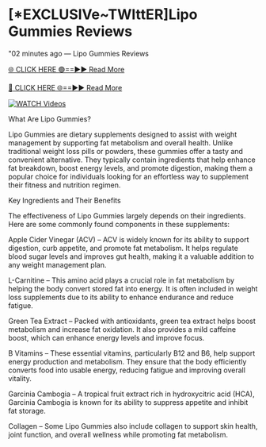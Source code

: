 # [*EXCLUSIVe~TWIttER]Lipo Gummies Reviews



"02 minutes ago — Lipo Gummies Reviews


[🌐 CLICK HERE 🟢==►► Read More](https://realprimeshop.com/order-Lipo)

[🔴 CLICK HERE 🌐==►► Read More](https://realprimeshop.com/order-Lipo)

[![WATCH Videos](https://i.imgur.com/dJHk4Zq.gif)](https://realprimeshop.com/order-Lipo)


What Are Lipo Gummies?

Lipo Gummies are dietary supplements designed to assist with weight management by supporting fat metabolism and overall health. Unlike traditional weight loss pills or powders, these gummies offer a tasty and convenient alternative. They typically contain ingredients that help enhance fat breakdown, boost energy levels, and promote digestion, making them a popular choice for individuals looking for an effortless way to supplement their fitness and nutrition regimen.

Key Ingredients and Their Benefits

The effectiveness of Lipo Gummies largely depends on their ingredients. Here are some commonly found components in these supplements:

Apple Cider Vinegar (ACV) – ACV is widely known for its ability to support digestion, curb appetite, and promote fat metabolism. It helps regulate blood sugar levels and improves gut health, making it a valuable addition to any weight management plan.

L-Carnitine – This amino acid plays a crucial role in fat metabolism by helping the body convert stored fat into energy. It is often included in weight loss supplements due to its ability to enhance endurance and reduce fatigue.

Green Tea Extract – Packed with antioxidants, green tea extract helps boost metabolism and increase fat oxidation. It also provides a mild caffeine boost, which can enhance energy levels and improve focus.

B Vitamins – These essential vitamins, particularly B12 and B6, help support energy production and metabolism. They ensure that the body efficiently converts food into usable energy, reducing fatigue and improving overall vitality.

Garcinia Cambogia – A tropical fruit extract rich in hydroxycitric acid (HCA), Garcinia Cambogia is known for its ability to suppress appetite and inhibit fat storage.

Collagen – Some Lipo Gummies also include collagen to support skin health, joint function, and overall wellness while promoting fat metabolism.


